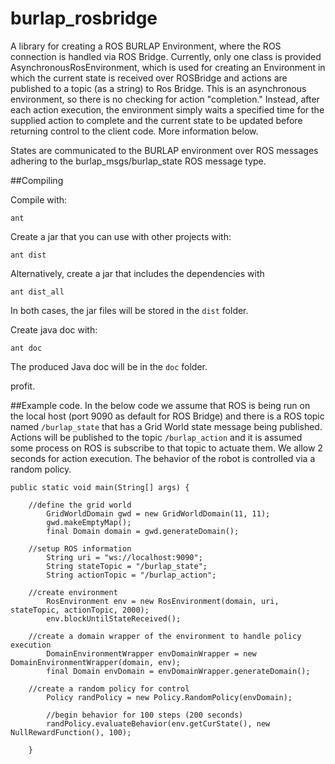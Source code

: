 burlap_rosbridge
================

A library for creating a ROS BURLAP Environment, where the ROS connection is handled via ROS Bridge.
Currently, only one class is provided AsynchronousRosEnvironment, which is used for creating an Environment in which
the current state is received over ROSBridge and actions are published to a topic (as a string) to Ros Bridge. This is
an asynchronous environment, so there is no checking for action "completion." Instead, after each action execution,
the environment simply waits a specified time for the supplied action to complete and the current state to be updated
before returning control to the client code. More information below.

States are communicated to the BURLAP environment over ROS messages adhering to the burlap_msgs/burlap_state ROS message type.

##Compiling

Compile with:

```
ant
```
Create a jar that you can use with other projects with:

```
ant dist
```

Alternatively, create a jar that includes the dependencies with 

```
ant dist_all
```

In both cases, the jar files will be stored in the `dist` folder.

Create java doc with:

```
ant doc
```

The produced Java doc will be in the `doc` folder.

profit.

##Example code.
In the below code we assume that ROS is being run on the local host (port 9090 as default for ROS Bridge)
and there is a ROS topic named `/burlap_state` that has a Grid World state message being published.
Actions will be published to the topic `/burlap_action` and it is assumed some process on ROS is subscribe to that topic to actuate
them. We allow 2 seconds for action execution. The behavior of the robot is controlled via a random policy.

```
public static void main(String[] args) {

    //define the grid world
		GridWorldDomain gwd = new GridWorldDomain(11, 11);
		gwd.makeEmptyMap();
		final Domain domain = gwd.generateDomain();

    //setup ROS information
		String uri = "ws://localhost:9090";
		String stateTopic = "/burlap_state";
		String actionTopic = "/burlap_action";

    //create environment
		RosEnvironment env = new RosEnvironment(domain, uri, stateTopic, actionTopic, 2000);
		env.blockUntilStateReceived();

    //create a domain wrapper of the environment to handle policy execution
		DomainEnvironmentWrapper envDomainWrapper = new DomainEnvironmentWrapper(domain, env);
		final Domain envDomain = envDomainWrapper.generateDomain();

    //create a random policy for control
		Policy randPolicy = new Policy.RandomPolicy(envDomain);
		
		//begin behavior for 100 steps (200 seconds)
		randPolicy.evaluateBehavior(env.getCurState(), new NullRewardFunction(), 100);

	}

```

